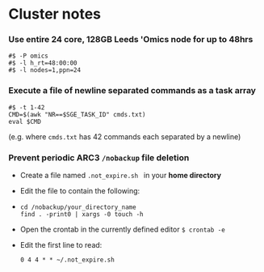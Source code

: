 # Cluster notes



### Use entire 24 core, 128GB Leeds 'Omics node for up to 48hrs

```Shell
#$ -P omics
#$ -l h_rt=48:00:00
#$ -l nodes=1,ppn=24
```





### Execute a file of newline separated commands as a task array

```shell
#$ -t 1-42
CMD=$(awk "NR==$SGE_TASK_ID" cmds.txt)
eval $CMD
```

(e.g. where `cmds.txt` has 42 commands each separated by a newline)





### Prevent periodic ARC3 `/nobackup` file deletion

- Create a file named `.not_expire.sh ` in your **home directory**

- Edit the file to contain the following:

- ```shell
  cd /nobackup/your_directory_name
  find . -print0 | xargs -0 touch -h
  ```

- Open the crontab in the currently defined editor
  `$ crontab -e`
- Edit the first line to read:

  `0 4 4 * * ~/.not_expire.sh`

